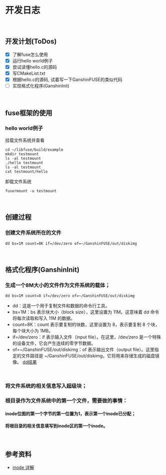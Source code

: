 # 开发日志

<br>

## 开发计划(ToDos)
- [x] 了解fuse怎么使用  
- [x] 运行hello world例子
- [x] 尝试读懂hello.c的源码
- [x] 写CMakeList.txt
- [x] 根据hello.c的源码, 试着写一下GanshinFUSE的类似代码
- [ ] 实现格式化程序(GanshinInit)

<br>

## fuse框架的使用
### hello world例子
挂载文件系统并查看
```shell
cd ~/libfuse/build/example
mkdir testmount
ls -al testmount
./hello testmount
ls -al testmount
cat testmount/hello
```

卸载文件系统
```shell
fusermount -u testmount
```

<br>

## 创建过程
### 创建文件系统所在的文件 
```shell
dd bs=1M count=8K if=/dev/zero of=~/GanshinFUSE/out/diskimg
``` 

<br>

## 格式化程序(GanshinInit)
### 生成一个8M大小的文件作为文件系统的载体；
```shell
dd bs=1M count=8 if=/dev/zero of=~/GanshinFUSE/out/diskimg
``` 
- dd：这是一个用于复制文件和数据的命令行工具。
- bs=1M：bs 表示块大小（block size），这里设置为 11M。这意味着 dd 命令将每次读取和写入 11M 的数据。
- count=8K：count 表示要复制的块数，这里设置为 8，表示要复制 8 个块，每个块大小为 1MB。
- if=/dev/zero：if 表示输入文件（input file）。在这里，/dev/zero 是一个特殊的设备文件，它会产生连续的零字节数据。
- of=~/GanshinFUSE/out/diskimg：of 表示输出文件（output file）。这里指定的文件路径是 ~/GanshinFUSE/out/diskimg，它将用来存储生成的磁盘镜像。
[dd结果](assets/dd.png)

<br>

### 将文件系统的相关信息写入超级块；
### 根目录作为文件系统中的第一个文件，需要做的事情：
#### inode位图的第一个字节的第一位置为1，表示第一个inode已分配；
#### 将根目录的相关信息填写到inode区的第一个inode。

<br>

## 参考资料

- [inode 详解](https://www.cnblogs.com/llife/p/11470668.html)
